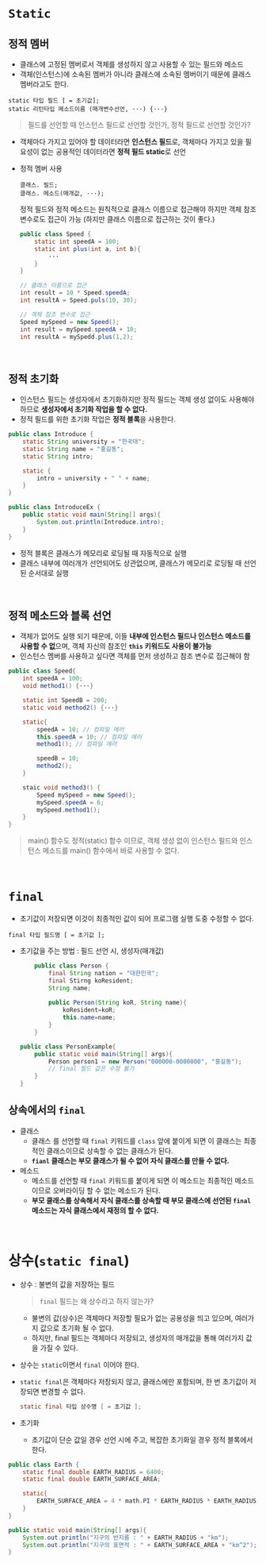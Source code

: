 # ```Static```

## 정적 멤버
- 클래스에 고정된 멤버로서 객체를 생성하지 않고 사용할 수 있는 필드와 메소드
- 객체(인스턴스)에 소속된 멤버가 아니라 클래스에 소속된 멤버이기 때문에 클래스 멤버라고도 한다.
```
static 타입 필드 [ = 초기값];
static 리턴타입 메소드이름 (매개변수선언, ···) {···}
```
> 필드를 선언할 때 인스턴스 필드로 선언할 것인가, 정적 필드로 선언할 것인가?
- 객체마다 가지고 있어야 할 데이터라면 **인스턴스 필드**로, 객체마다 가지고 있을 필요성이 없는 공용적인 데이터라면 **정적 필드 static**로 선언
- 정적 멤버 사용
    ```
    클래스. 필드;
    클래스. 메소드(매개값, ···);
    ```
    정적 필드와 정적 메소드는 원칙적으로 클래스 이름으로 접근해야 하지만 객체 참조 변수로도 접근이 가능 (하지만 클래스 이름으로 접근하는 것이 좋다.)

    ```java
    public class Speed {
        static int speedA = 100;
        static int plus(int a, int b){
            ···
        }
    }
    ```
    ```java
    // 클래스 이름으로 접근
    int result = 10 * Speed.speedA;
    int resultA = Speed.puls(10, 30); 

    // 객체 참조 변수로 접근
    Speed mySpeed = new Speed();
    int result = mySpeed.speedA + 10;
    int resultA = mySpedd.plus(1,2);    
    ```

<br>

## 정적 초기화
- 인스턴스 필드는 생성자에서 초기화하지만 정적 필드는 객체 생성 없이도 사용해야 하므로 **생성자에서 초기화 작업을 할 수 없다.**
- 정적 필드를 위한 초기화 작업은 **정적 블록**을 사용한다.
```java
public class Introduce {
    static String university = "한국대";
    static String name = "홍길동";
    static String intro;

    static {
        intro = university + " " + name;
    }
}

public class IntroduceEx {
    public static void main(String[] args){
        System.out.println(Introduce.intro);
    }
}
```
- 정적 블록은 클래스가 메모리로 로딩될 때 자동적으로 실행
- 클래스 내부에 여러개가 선언되어도 상관없으며, 클래스가 메모리로 로딩될 때 선언된 순서대로 실행

<br>

## 정적 메소드와 블록 선언
- 객체가 없어도 실행 되기 때문에, 이들 **내부에 인스턴스 필드나 인스턴스 메소드를 사용할 수 없**으며, 객체 자신의 참조인 **```this``` 키워드도 사용이 불가능**
- 인스턴스 멤버를 사용하고 싶다면 객체를 먼저 생성하고 참조 변수로 접근해야 함

```java
public class Speed{
    int speedA = 100;
    void method1() {···}

    static int SpeedB = 200;
    static void method2() {···}

    static{
        speedA = 10; // 컴파일 에러
        this.speedA = 10; // 컴파일 에러
        method1(); // 컴파일 에러

        speedB = 10;
        method2();
    }

    staic void method3() {
        Speed mySpeed = new Speed();
        mySpeed.speedA = 6;
        mySpeed.method1();
    }
}
```

> main() 함수도 정적(static) 함수 이므로, 객체 생성 없이 인스턴스 필드와 인스턴스 메소드를 main() 함수에서 바로 사용할 수 없다.

<br>

# ```final```
- 초기값이 저장되면 이것이 최종적인 값이 되어 프로그램 실행 도중 수정할 수 없다.
```
final 타입 필드명 [ = 초기값 ];
```
- 초기값을 주는 방법 : 필드 선언 시, 생성자(매개값)
    ```java
        public class Person {
            final String nation = "대한민국";
            final Stirng koResident;
            String name;
            
            public Person(String koR, String name){
                koResident=koR;
                this.name=name;
            }
        }
    ```
    ```java
    public class PersonExample{
        public static void main(String[] args){
            Person person1 = new Person("000000-0000000", "홍길동");
            // final 필드 값은 수정 불가
        }
    }
    ```

## 상속에서의 ```final```
- 클래스
    - 클래스 를 선언할 때 ```final``` 키워드를 ```class``` 앞에 붙이게 되면 이 클래스는 최종적인 클래스이므로 상속할 수 없는 클래스가 된다.
    - **```fianl``` 클래스는 부모 클래스가 될 수 없어 자식 클래스를 만들 수 없다.**
- 메소드
    - 메소드를 선언할 때 ```final``` 키워드를 붙이게 되면 이 메소드는 최종적인 메소드이므로 오버라이딩 할 수 없는 메소드가 된다.
    - **부모 클래스를 상속해서 자식 클래스를 상속할 때 부모 클래스에 선언된 ```final``` 메소드는 자식 클래스에서 재정의 할 수 없다.**

<br>

# 상수(```static final```)
- 상수 : 불변의 값을 저장하는 필드

    > ```final``` 필드는 왜 상수라고 하지 않는가?

    - 불변의 값(상수)은 객체마다 저장할 필요가 없는 공용성을 띄고 있으며, 여러가지 값으로 초기화 될 수 없다.
    - 하지만, final 필드는 객체마다 저장되고, 생성자의 매개값을 통해 여러가지 값을 가질 수 있다.
- 상수는 ```static```이면서 ```final``` 이어야 한다.
- ```static final```은 객체마다 저장되지 않고, 클래스에만 포함되며, 한 번 초기값이 저장되면 변경할 수 없다. 
    ```java
    static final 타입 상수명 [ = 초기값 ];
    ```

- 초기화
    - 초기값이 단순 값일 경우 선언 시에 주고, 복잡한 초기화일 경우 정적 블록에서 한다.

```java
public class Earth {
    static final double EARTH_RADIUS = 6400;
    static final double EARTH_SURFACE_AREA;

    static{
        EARTH_SURFACE_AREA = 4 * math.PI * EARTH_RADIUS * EARTH_RADIUS;
    }
}
```
```java
public static void main(String[] args){
    System.out.println("지구의 반지름 : " + EARTH_RADIUS + "km");
    System.out.println("지구의 표면적 : " + EARTH_SURFACE_AREA + "km^2");
}
```
    